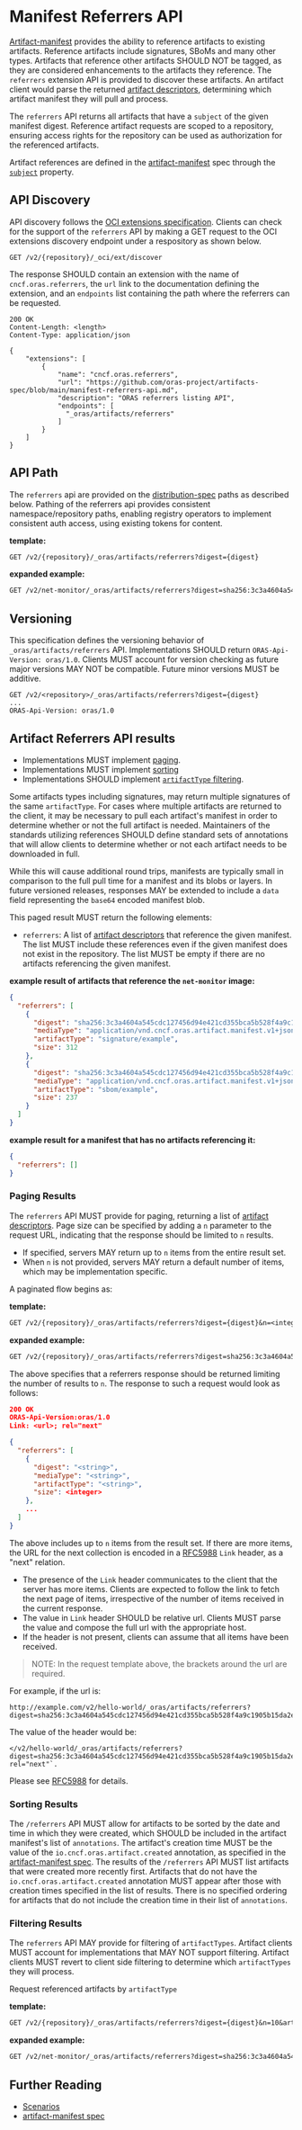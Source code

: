 # Manifest Referrers API

[Artifact-manifest](./artifact-manifest.md) provides the ability to reference artifacts to existing artifacts.
Reference artifacts include signatures, SBoMs and many other types.
Artifacts that reference other artifacts SHOULD NOT be tagged, as they are considered enhancements to the artifacts they reference.
The `referrers` extension API is provided to discover these artifacts.
An artifact client would parse the returned [artifact descriptors][descriptor], determining which  artifact manifest they will pull and process.

The `referrers` API returns all artifacts that have a `subject` of the given manifest digest.
Reference artifact requests are scoped to a repository, ensuring access rights for the repository can be used as authorization for the referenced artifacts.

Artifact references are defined in the [artifact-manifest][oras.artifact.manifest-spec] spec through the [`subject`][oras.artifact.manifest-spec-manifests] property.

## API Discovery

API discovery follows the  [OCI extensions specification][distribution-extension].
Clients can check for the support of the `referrers` API by making a
GET request to the OCI extensions discovery endpoint under a respository as
shown below.

```http
GET /v2/{repository}/_oci/ext/discover
```

The response SHOULD contain an extension with the name of `cncf.oras.referrers`, the `url` link to the documentation defining the extension,
and an `endpoints` list containing the path where the referrers can be requested.

```http
200 OK
Content-Length: <length>
Content-Type: application/json

{
    "extensions": [
        {
            "name": "cncf.oras.referrers",
            "url": "https://github.com/oras-project/artifacts-spec/blob/main/manifest-referrers-api.md",
            "description": "ORAS referrers listing API",
            "endpoints": [
              "_oras/artifacts/referrers"
            ]
        }
    ]
}
```

## API Path

The `referrers` api are provided on the [distribution-spec][oci-distribution-spec] paths as described below.
Pathing of the referrers api provides consistent namespace/repository paths, enabling registry operators to implement consistent auth access, using existing tokens for content.

**template:**

```rest
GET /v2/{repository}/_oras/artifacts/referrers?digest={digest}
```

**expanded example:**

```rest
GET /v2/net-monitor/_oras/artifacts/referrers?digest=sha256:3c3a4604a545cdc127456d94e421cd355bca5b528f4a9c1905b15da2eb4a4c6b
```

## Versioning

This specification defines the versioning behavior of `_oras/artifacts/referrers` API.
Implementations SHOULD return `ORAS-Api-Version: oras/1.0`.  Clients MUST account
for version checking as future major versions MAY NOT be compatible. Future minor
versions MUST be additive.

```http
GET /v2/<repository>/_oras/artifacts/referrers?digest={digest}
...
ORAS-Api-Version: oras/1.0
```

## Artifact Referrers API results

- Implementations MUST implement [paging](#paging-results).
- Implementations MUST implement [sorting](#sorting-results)
- Implementations SHOULD implement [`artifactType` filtering](#filtering-results).

Some artifacts types including signatures, may return multiple signatures of the same `artifactType`.
For cases where multiple artifacts are returned to the client, it may be necessary to pull each artifact's manifest in order to determine whether or not the full artifact is needed.
Maintainers of the standards utilizing references SHOULD define standard sets of annotations that will allow clients to determine whether or not each artifact needs to be downloaded in full.

While this will cause additional round trips, manifests are typically small in comparison to the full pull time for a manifest and its blobs or layers.
In future versioned releases, responses MAY be extended to include a `data` field representing the `base64` encoded manifest blob.

This paged result MUST return the following elements:

- `referrers`: A list of [artifact descriptors][descriptor] that reference the
given manifest. The list MUST include these references even if the given
manifest does not exist in the repository. The list MUST be empty
if there are no artifacts referencing the given manifest.

**example result of artifacts that reference the `net-monitor` image:**

```json
{
  "referrers": [
    {
      "digest": "sha256:3c3a4604a545cdc127456d94e421cd355bca5b528f4a9c1905b15da2eb4a4c6b",
      "mediaType": "application/vnd.cncf.oras.artifact.manifest.v1+json",
      "artifactType": "signature/example",
      "size": 312
    },
    {
      "digest": "sha256:3c3a4604a545cdc127456d94e421cd355bca5b528f4a9c1905b15da2eb4a4c6b",
      "mediaType": "application/vnd.cncf.oras.artifact.manifest.v1+json",
      "artifactType": "sbom/example",
      "size": 237
    }
  ]
}
```

**example result for a manifest that has no artifacts referencing it:**

```json
{
  "referrers": []
}
```

### Paging Results

The `referrers` API MUST provide for paging, returning a list of [artifact descriptors](./descriptor.md).
Page size can be specified by adding a `n` parameter to the request URL, indicating that the response should be limited to `n` results.

- If specified, servers MAY return up to `n` items from the entire result set.
- When `n` is not provided, servers MAY return a default number of items, which may be implementation specific.

A paginated flow begins as:

**template:**

```rest
GET /v2/{repository}/_oras/artifacts/referrers?digest={digest}&n=<integer>
```

**expanded example:**

```rest
GET /v2/{repository}/_oras/artifacts/referrers?digest=sha256:3c3a4604a545cdc127456d94e421cd355bca5b528f4a9c1905b15da2eb4a4c6b&n=10
```

The above specifies that a referrers response should be returned limiting the number of results to `n`.
The response to such a request would look as follows:

```json
200 OK
ORAS-Api-Version:oras/1.0
Link: <url>; rel="next"

{
  "referrers": [
    {
      "digest": "<string>",
      "mediaType": "<string>",
      "artifactType": "<string>",
      "size": <integer>
    },
    ...
  ]
}
```

The above includes up to `n` items from the result set. If there are more items, the URL for the next collection is
encoded in a [RFC5988][rfc5988] `Link` header, as a "next" relation. 

- The presence of the `Link` header communicates to the client that the server has more items. Clients are expected
  to follow the link to fetch the next page of items, irrespective of the number of items received in the current
  response.
- The value in `Link` header SHOULD be relative url. Clients MUST parse the value and compose the full url with the appropriate host.
- If the header is not present, clients can assume that all items have been received.

> NOTE: In the request template above, the brackets around the url are required.

For example, if the url is:

```
http://example.com/v2/hello-world/_oras/artifacts/referrers?digest=sha256:3c3a4604a545cdc127456d94e421cd355bca5b528f4a9c1905b15da2eb4a4c6b&n=5&nextToken=abc
```

The value of the header would be:

```
</v2/hello-world/_oras/artifacts/referrers?digest=sha256:3c3a4604a545cdc127456d94e421cd355bca5b528f4a9c1905b15da2eb4a4c6b&n=5&nextToken=abc>; rel="next"`.
```

Please see [RFC5988][rfc5988] for details.

### Sorting Results

The `/referrers` API MUST allow for artifacts to be sorted by the date and time in which they were created, which SHOULD be included in the artifact manifest's list of `annotations`.
The artifact's creation time MUST be the value of the `io.cncf.oras.artifact.created` annotation, as specified in the [artifact-manifest spec][artifact-manifest-spec].
The results of the `/referrers` API MUST list artifacts that were created more recently first.
Artifacts that do not have the `io.cncf.oras.artifact.created` annotation MUST appear after those with creation times specified in the list of results.
There is no specified ordering for artifacts that do not include the creation time in their list of `annotations`.

### Filtering Results

The `referrers` API MAY provide for filtering of `artifactTypes`.
Artifact clients MUST account for implementations that MAY NOT support filtering.
Artifact clients MUST revert to client side filtering to determine which `artifactTypes` they will process.

Request referenced artifacts by `artifactType`

**template:**

```rest
GET /v2/{repository}/_oras/artifacts/referrers?digest={digest}&n=10&artifactType={artifactType}
```

**expanded example:**

```rest
GET /v2/net-monitor/_oras/artifacts/referrers?digest=sha256:3c3a4604a545cdc127456d94e421cd355bca5b528f4a9c1905b15da2eb4a4c6b&n=10&artifactType=signature%2Fexample
```

## Further Reading

- [Scenarios](./scenarios.md)
- [artifact-manifest spec][artifact-manifest-spec]

[artifact-manifest-spec]:                ./artifact-manifest.md
[descriptor]:                            ./descriptor.md
[oras.artifact.manifest-spec]:           ./artifact-manifest.md
[oras.artifact.manifest-spec-manifests]: ./artifact-manifest.md#oras-artifact-manifest-properties
[oci-distribution-spec]:                 https://github.com/opencontainers/distribution-spec
[rfc5988]:                               https://datatracker.ietf.org/doc/html/rfc5988
[distribution-extension]:                https://github.com/opencontainers/distribution-spec/tree/main/extensions
